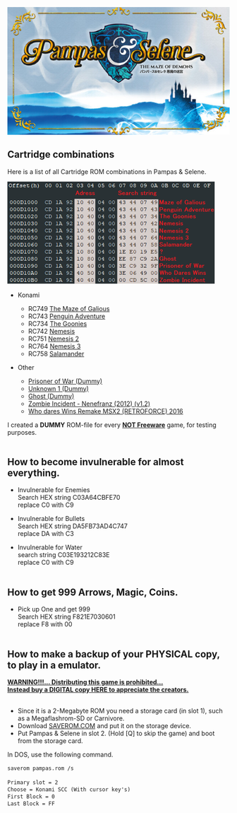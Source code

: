 ![Cartridge combinations](https://raw.githubusercontent.com/LarsThe18Th/Pampas_and_Selene-MSX/main/PandS.jpg)

## Cartridge combinations<br>

Here is a list of all Cartridge ROM combinations in Pampas & Selene.

![Cartridge combinations](https://raw.githubusercontent.com/LarsThe18Th/Pampas_and_Selene-MSX/main/Naamloos.png)


- Konami
  - RC749 [The Maze of Galious](https://download.file-hunter.com/Games/MSX1/ROM/The%20Maze%20of%20Galious%20-%20Knightmare%20II%20-%20Konami%20(1987)%20%5BRC-749%5D%20%5B1227%5D.zip)
  - RC743 [Penguin Adventure](https://download.file-hunter.com/Games/MSX1/ROM/Penguin%20Adventure%20-%20Yumetairiku%20Adventure%20-%20Konami%20(1986)%20%5BRC-743%5D%20%5B2533%5D.zip)
  - RC734 [The Goonies](https://download.file-hunter.com/Games/MSX1/ROM/The%20Goonies%20-%20Konami%20(1986)%20%5BRC-734%5D%20%5B863%5D.zip)
  - RC742 [Nemesis](https://download.file-hunter.com/Games/MSX1/ROM/Gradius%20-%20Nemesis%20-%20Konami%20(1986)%20%5BRC-742%5D%20%5B6354%5D.zip)
  - RC751 [Nemesis 2](https://download.file-hunter.com/Games/MSX1/ROM/Gradius%202%20-%20Nemesis%202%20-%20Konami%20(1987)%20%5BRC-751%5D%20%5B3068%5D.zip)
  - RC764 [Nemesis 3](https://download.file-hunter.com/Games/MSX1/ROM/Gofer%20no%20Yabou%20Episode%202%20-%20Nemesis%203%20The%20Eve%20Of%20Destruction%20-%20Konami%20(1988)%20%5BRC-764%5D%20%5B4930%5D.zip)
  - RC758 [Salamander](https://download.file-hunter.com/Games/MSX1/ROM/Salamander%20-%20Konami%20(1987)%20%5BRC-758%5D%20%5B1988%5D.zip)

- Other
  - [Prisoner of War (Dummy)](https://github.com/LarsThe18Th/LarsThe18Th/raw/main/-Temp/Pampas%26Selene/DUMMY_Prisoner_of_War_(3E%20C9%2032%209F).ROM)
  - [Unknown 1 (Dummy)](https://github.com/LarsThe18Th/LarsThe18Th/raw/main/-Temp/Pampas%26Selene/DUMMY_Unknown_Game1_(1E%20E0%2019%20E5).ROM)
  - [Ghost (Dummy)](https://github.com/LarsThe18Th/LarsThe18Th/raw/main/-Temp/Pampas%26Selene/DUMMY_GHOST_(EE%2087%20C9%202A).ROM)
  - [Zombie Incident - Nenefranz (2012) (v1.2)](https://download.file-hunter.com/Games/MSX1/ROM/Zombie%20Incident%20-%20Nenefranz%20(2012)%20%5BMSXDev11%5D%20%5BVersion%201.3%5D%20%5Boriginal%5D%20%5B4022%5D.zip)
  - [Who dares Wins Remake MSX2 (RETROFORCE) 2016](https://download.file-hunter.com/Games/MSX2/ROM/Who%20Dares%20Wins%20-%20Remake%20-%20RetroForce%20(2016)%20%5Boriginal%5D%20%5B5101%5D.zip)
  
  
I created a **DUMMY** ROM-file for every **<ins>NOT Freeware</ins>** game, for testing purposes.<br><br>

## How to become invulnerable for almost everything.<br>

- Invulnerable for Enemies<br>
Search HEX string C03A64CBFE70<br>
replace C0 with C9<br>

- Invulnerable for Bullets<br>
Search HEX string DA5FB73AD4C747<br>
replace DA with C3<br>

- Invulnerable for Water<br>
search string C03E193212C83E<br>
replace C0 with C9<br><br>

## How to get 999 Arrows, Magic, Coins.<br>

- Pick up One and get 999<br>
Search HEX string F821E7030601<br>
replace F8 with 00<br><br>

## How to make a backup of your PHYSICAL copy, to play in a emulator.<br>

**<ins>WARNING!!!... Distributing this game is prohibited...<br>
Instead buy a DIGITAL copy [HERE](https://www.unepicfran.com/en/msx_pampas.html) to appreciate the creators.</ins>**<br><br>


- Since it is a 2-Megabyte ROM you need a storage card (in slot 1), such as a Megaflashrom-SD or Carnivore.
- Download [SAVEROM.COM](https://github.com/LarsThe18Th/LarsThe18Th/raw/main/-Temp/Pampas%26Selene/saverom.rar) and put it on the storage device.
- Put Pampas & Selene in slot 2. (Hold [Q] to skip the game) and boot from the storage card.

In DOS, use the following command.

```
saverom pampas.rom /s

Primary slot = 2
Choose = Konami SCC (With cursor key's)
First Block = 0
Last Block = FF 
```
